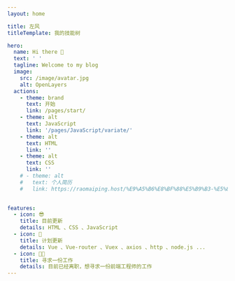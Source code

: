 ```yaml
---
layout: home

title: 左风
titleTemplate: 我的技能树

hero:
  name: Hi there 👋
  text: ' '
  tagline: Welcome to my blog
  image:
    src: /image/avatar.jpg
    alt: OpenLayers
  actions:
    - theme: brand
      text: 开始
      link: /pages/start/
    - theme: alt
      text: JavaScript
      link: '/pages/JavaScript/variate/'
    - theme: alt
      text: HTML
      link: ''
    - theme: alt
      text: CSS
      link: ''
    # - theme: alt
    #   text: 个人简历
    #   link: https://raomaiping.host/%E9%A5%B6%E8%BF%88%E5%B9%B3-%E5%89%8D%E7%AB%AF%E5%B7%A5%E7%A8%8B%E5%B8%88-3%E5%B9%B4.pdf
      

features:
  - icon: 😎
    title: 目前更新
    details: HTML 、CSS 、JavaScript
  - icon: 👀
    title: 计划更新
    details: Vue 、Vue-router 、Vuex 、axios 、http 、node.js ...
  - icon: 👨‍💻
    title: 寻求一份工作
    details: 目前已经离职，想寻求一份前端工程师的工作
---
```

